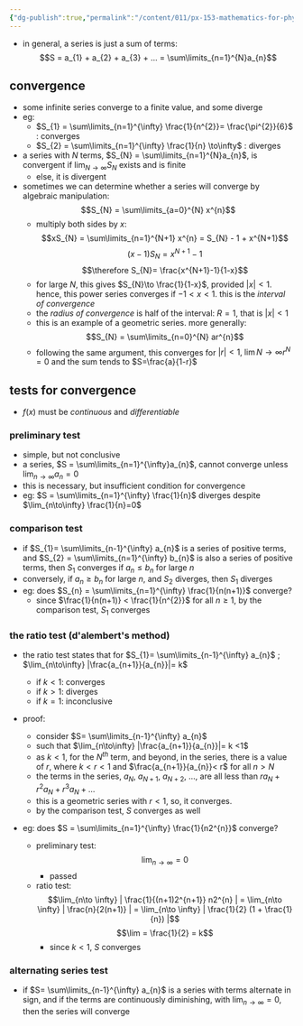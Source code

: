 ```yaml
---
{"dg-publish":true,"permalink":"/content/011/px-153-mathematics-for-physicists/term-1/px-153-f-series/px-153-f2-convergence-of-a-series/","created":"2024-11-25T10:50:32.000+00:00","updated":"2024-11-26T19:37:25.931+00:00"}
---
```


- in general, a series is just a sum of terms: 
$$S = a_{1} + a_{2} + a_{3} + ... = \sum\limits_{n=1}^{N}a_{n}$$
## convergence
- some infinite series converge to a finite value, and some diverge
- eg:
	- $S_{1} = \sum\limits_{n=1}^{\infty} \frac{1}{n^{2}}= \frac{\pi^{2}}{6}$ : converges
	- $S_{2} = \sum\limits_{n=1}^{\infty} \frac{1}{n} \to\infty$ : diverges
- a series with $N$ terms, $S_{N} = \sum\limits_{n=1}^{N}a_{n}$, is convergent if $\lim_{N\to\infty}S_{N}$ exists and is finite
	- else, it is divergent
- sometimes we can determine whether a series will converge by algebraic manipulation: 
$$S_{N} = \sum\limits_{a=0}^{N} x^{n}$$
	- multiply both sides by $x$: 
	$$xS_{N} = \sum\limits_{n=1}^{N+1} x^{n} = S_{N} - 1 + x^{N+1}$$
	$$(x-1)S_{N} = x^{N+1} - 1$$
	$$\therefore S_{N}= \frac{x^{N+1}-1}{1-x}$$
	- for large $N$, this gives $S_{N}\to \frac{1}{1-x}$, provided $|x|<1$. hence, this power series converges if $-1<x<1$. this is the *interval of convergence*
	- the *radius of convergence* is half of the interval: $R = 1$, that is $|x|<1$
	- this is an example of a geometric series. more generally: 
	$$S_{N} = \sum\limits_{n=0}^{N} ar^{n}$$
	- following the same argument, this converges for $|r|<1, \; \lim{N\to\infty}r^{N}=0$ and the sum tends to $S=\frac{a}{1-r}$
## tests for convergence
- $f(x)$ must be *continuous* and *differentiable*
### preliminary test
- simple, but not conclusive
- a series, $S = \sum\limits_{n=1}^{\infty}a_{n}$, cannot converge unless $\lim_{n\to\infty}a_{n}=0$
- this is necessary, but insufficient condition for convergence
- eg: $S = \sum\limits_{n=1}^{\infty} \frac{1}{n}$ diverges despite $\lim_{n\to\infty} \frac{1}{n}=0$
### comparison test
- if $S_{1}= \sum\limits_{n-1}^{\infty} a_{n}$ is a series of positive terms, and $S_{2} = \sum\limits_{n=1}^{\infty} b_{n}$ is also a series of positive terms, then $S_1$ converges if $a_{n}\leq b_{n}$ for large $n$
- conversely, if $a_{n} \geq b_{n}$ for large $n$, and $S_2$ diverges, then $S_1$ diverges
- eg: does $S_{n} = \sum\limits_{n=1}^{\infty} \frac{1}{n(n+1)}$ converge?
	- since $\frac{1}{n(n+1)} < \frac{1}{n^{2}}$ for all $n \geq 1$, by the comparison test, $S_1$ converges
### the ratio test (d'alembert's method)
- the ratio test states that for $S_{1}= \sum\limits_{n-1}^{\infty} a_{n}$ ;  $\lim_{n\to\infty} |\frac{a_{n+1}}{a_{n}}|= k$
	- if $k<1$: converges
	- if $k>1$: diverges
	- if $k=1$: inconclusive
- proof: 
	- consider $S= \sum\limits_{n-1}^{\infty} a_{n}$
	- such that $\lim_{n\to\infty} |\frac{a_{n+1}}{a_{n}}|= k <1$
	- as $k<1$, for the $N^{th}$ term, and beyond, in the series, there is a value of $r$, where $k<r<1$ and $\frac{a_{n+1}}{a_{n}}< r$ for all $n>N$
	- the terms in the series, $a_N$, $a_{N+1}$, $a_{N+2}$, $...$, are all less than $ra_{N} + r^{2}a_{N} + r^{3}a_{N}+...$
	- this is a geometric series with $r<1$, so, it converges. 
	- by the comparison test, $S$ converges as well

- eg: does $S = \sum\limits_{n=1}^{\infty} \frac{1}{n2^{n}}$ converge?
	- preliminary test: 
	$$\lim_{n\to \infty} = 0$$
		- passed
	- ratio test: 
	$$\lim_{n\to \infty} | \frac{1}{(n+1)2^{n+1}} n2^{n} | = \lim_{n\to \infty} | \frac{n}{2(n+1)} | = \lim_{n\to \infty} | \frac{1}{2} (1 + \frac{1}{n}) |$$
	$$\lim = \frac{1}{2} = k$$
		- since $k<1$, $S$ converges
### alternating series test
- if $S= \sum\limits_{n-1}^{\infty} a_{n}$ is a series with terms alternate in sign, and if the terms are continuously diminishing, with $\lim_{n\to \infty} = 0$, then the series will converge
